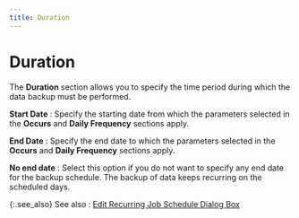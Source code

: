 ```yaml
---
title: Duration
---
```


# Duration


The **Duration** section allows you to specify the time period during which the data backup must be performed.


**Start Date**
: Specify the starting date from which the parameters selected in the **Occurs** and **Daily Frequency** sections apply.


**End Date**
: Specify the end date to which the parameters selected in the **Occurs** and **Daily Frequency** sections apply.


**No end date**
: Select this option if you do not want to specify any end date for the backup schedule. The backup of data keeps recurring on the scheduled days.


{:.see_also}
See also
: [Edit Recurring Job Schedule Dialog Box]({{site.utl_baseurl}}/misc/edit_recurring_job_schedule_dialog_box_data_backup_utility.html)

